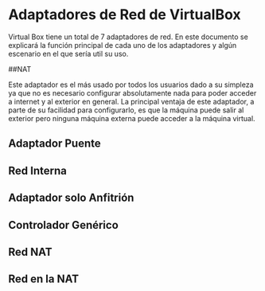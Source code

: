# Adaptadores de Red de VirtualBox

Virtual Box tiene un total de 7 adaptadores de red. En este documento se explicará la función principal de cada uno de los adaptadores y algún escenario en el que sería util su uso.

##NAT

Este adaptador es el más usado por todos los usuarios dado a su simpleza ya que no es necesario configurar absolutamente nada para poder acceder a internet y al exterior en general. La principal ventaja de este adaptador, a parte de su facilidad para configurarlo, es que la máquina puede salir al exterior pero ninguna máquina externa puede acceder a la máquina virtual.

## Adaptador Puente

## Red Interna

## Adaptador solo Anfitrión

## Controlador Genérico

## Red NAT

## Red en la NAT
